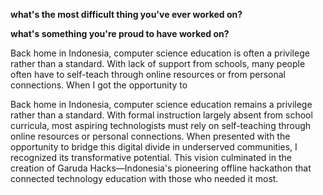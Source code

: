 
**what's the most difficult thing you've ever worked on?**



**what's something you're proud to have worked on?**

Back home in Indonesia, computer science education is often a privilege rather than a standard. With lack of support from schools, many people often have to self-teach through online resources or from personal connections. When I got the opportunity to 

Back home in Indonesia, computer science education remains a privilege rather than a standard. With formal instruction largely absent from school curricula, most aspiring technologists must rely on self-teaching through online resources or personal connections. When presented with the opportunity to bridge this digital divide in underserved communities, I recognized its transformative potential. This vision culminated in the creation of Garuda Hacks—Indonesia's pioneering offline hackathon that connected technology education with those who needed it most.